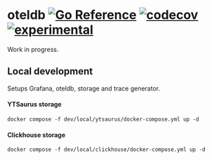 # oteldb [![Go Reference](https://img.shields.io/badge/go-pkg-00ADD8)](https://pkg.go.dev/github.com/go-faster/oteldb#section-documentation) [![codecov](https://img.shields.io/codecov/c/github/go-faster/oteldb?label=cover)](https://codecov.io/gh/go-faster/oteldb) [![experimental](https://img.shields.io/badge/-experimental-blueviolet)](https://go-faster.org/docs/projects/status#experimental)

Work in progress.

## Local development

Setups Grafana, oteldb, storage and trace generator.

#### YTSaurus storage

```shell
docker compose -f dev/local/ytsaurus/docker-compose.yml up -d
```

#### Clickhouse storage

```shell
docker compose -f dev/local/clickhouse/docker-compose.yml up -d
```
